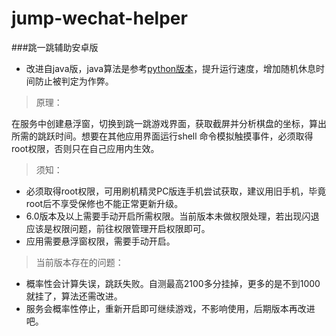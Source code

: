 # jump-wechat-helper
###跳一跳辅助安卓版

* 改进自java版，java算法是参考[python版本](https://github.com/wangshub/wechat_jump_game)，提升运行速度，增加随机休息时间防止被判定为作弊。

> 原理：

在服务中创建悬浮窗，切换到跳一跳游戏界面，获取截屏并分析棋盘的坐标，算出所需的跳跃时间。想要在其他应用界面运行shell
命令模拟触摸事件，必须取得root权限，否则只在自己应用内生效。
> 须知：

* 必须取得root权限，可用刷机精灵PC版连手机尝试获取，建议用旧手机，毕竟root后不享受保修也不能正常更新升级。
* 6.0版本及以上需要手动开启所需权限。当前版本未做权限处理，若出现闪退应该是权限问题，前往权限管理开启权限即可。
* 应用需要悬浮窗权限，需要手动开启。

> 当前版本存在的问题：

 * 概率性会计算失误，跳跃失败。自测最高2100多分挂掉，更多的是不到1000就挂了，算法还需改进。
 * 服务会概率性停止，重新开启即可继续游戏，不影响使用，后期版本再改进吧。
